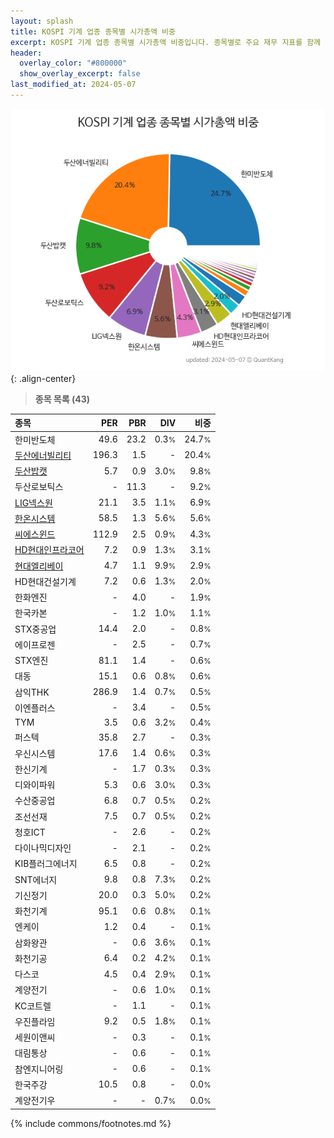 ```yaml
---
layout: splash
title: KOSPI 기계 업종 종목별 시가총액 비중
excerpt: KOSPI 기계 업종 종목별 시가총액 비중입니다. 종목별로 주요 재무 지표를 함께 표시합니다.
header:
  overlay_color: "#800000"
  show_overlay_excerpt: false
last_modified_at: 2024-05-07
---
```



![KOSPI 기계 업종 종목별 시가총액 비중](/stats/sector/images/kospi_업종_기계_종목.png){: .align-center}


> **종목 목록 (43)**<a id="list"></a>

| **종목** | **PER** | **PBR** | **DIV** | **비중** |
| :------- | ------: | ------: | ------: | -------: |
| 한미반도체 | 49.6 | 23.2 | 0.3<small>%</small> | 24.7<small>%</small> |
| [두산에너빌리티](/034020/) | 196.3 | 1.5 | - | 20.4<small>%</small> |
| [두산밥캣](/241560/) | 5.7 | 0.9 | 3.0<small>%</small> | 9.8<small>%</small> |
| 두산로보틱스 | - | 11.3 | - | 9.2<small>%</small> |
| [LIG넥스원](/079550/) | 21.1 | 3.5 | 1.1<small>%</small> | 6.9<small>%</small> |
| [한온시스템](/018880/) | 58.5 | 1.3 | 5.6<small>%</small> | 5.6<small>%</small> |
| [씨에스윈드](/112610/) | 112.9 | 2.5 | 0.9<small>%</small> | 4.3<small>%</small> |
| [HD현대인프라코어](/042670/) | 7.2 | 0.9 | 1.3<small>%</small> | 3.1<small>%</small> |
| [현대엘리베이](/017800/) | 4.7 | 1.1 | 9.9<small>%</small> | 2.9<small>%</small> |
| HD현대건설기계 | 7.2 | 0.6 | 1.3<small>%</small> | 2.0<small>%</small> |
| 한화엔진 | - | 4.0 | - | 1.9<small>%</small> |
| 한국카본 | - | 1.2 | 1.0<small>%</small> | 1.1<small>%</small> |
| STX중공업 | 14.4 | 2.0 | - | 0.8<small>%</small> |
| 에이프로젠 | - | 2.5 | - | 0.7<small>%</small> |
| STX엔진 | 81.1 | 1.4 | - | 0.6<small>%</small> |
| 대동 | 15.1 | 0.6 | 0.8<small>%</small> | 0.6<small>%</small> |
| 삼익THK | 286.9 | 1.4 | 0.7<small>%</small> | 0.5<small>%</small> |
| 이엔플러스 | - | 3.4 | - | 0.5<small>%</small> |
| TYM | 3.5 | 0.6 | 3.2<small>%</small> | 0.4<small>%</small> |
| 퍼스텍 | 35.8 | 2.7 | - | 0.3<small>%</small> |
| 우신시스템 | 17.6 | 1.4 | 0.6<small>%</small> | 0.3<small>%</small> |
| 한신기계 | - | 1.7 | 0.3<small>%</small> | 0.3<small>%</small> |
| 디와이파워 | 5.3 | 0.6 | 3.0<small>%</small> | 0.3<small>%</small> |
| 수산중공업 | 6.8 | 0.7 | 0.5<small>%</small> | 0.2<small>%</small> |
| 조선선재 | 7.5 | 0.7 | 0.5<small>%</small> | 0.2<small>%</small> |
| 청호ICT | - | 2.6 | - | 0.2<small>%</small> |
| 다이나믹디자인 | - | 2.1 | - | 0.2<small>%</small> |
| KIB플러그에너지 | 6.5 | 0.8 | - | 0.2<small>%</small> |
| SNT에너지 | 9.8 | 0.8 | 7.3<small>%</small> | 0.2<small>%</small> |
| 기신정기 | 20.0 | 0.3 | 5.0<small>%</small> | 0.2<small>%</small> |
| 화천기계 | 95.1 | 0.6 | 0.8<small>%</small> | 0.1<small>%</small> |
| 엔케이 | 1.2 | 0.4 | - | 0.1<small>%</small> |
| 삼화왕관 | - | 0.6 | 3.6<small>%</small> | 0.1<small>%</small> |
| 화천기공 | 6.4 | 0.2 | 4.2<small>%</small> | 0.1<small>%</small> |
| 다스코 | 4.5 | 0.4 | 2.9<small>%</small> | 0.1<small>%</small> |
| 계양전기 | - | 0.6 | 1.0<small>%</small> | 0.1<small>%</small> |
| KC코트렐 | - | 1.1 | - | 0.1<small>%</small> |
| 우진플라임 | 9.2 | 0.5 | 1.8<small>%</small> | 0.1<small>%</small> |
| 세원이앤씨 | - | 0.3 | - | 0.1<small>%</small> |
| 대림통상 | - | 0.6 | - | 0.1<small>%</small> |
| 참엔지니어링 | - | 0.6 | - | 0.1<small>%</small> |
| 한국주강 | 10.5 | 0.8 | - | 0.0<small>%</small> |
| 계양전기우 | - | - | 0.7<small>%</small> | 0.0<small>%</small> |

{% include commons/footnotes.md %}